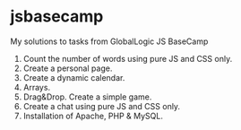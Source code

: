 # jsbasecamp
My solutions to tasks from GlobalLogic JS BaseCamp

1. Count the number of words using pure JS and CSS only.
2. Create a personal page.
3. Create a dynamic calendar.
4. Arrays.
5. Drag&Drop. Create a simple game.
6. Create a chat using pure JS and CSS only.
7. Installation of Apache, PHP & MySQL.
